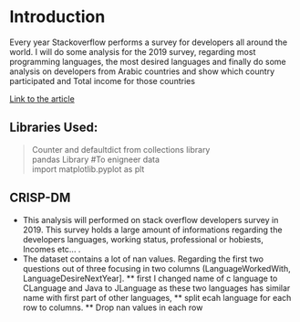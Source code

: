 
# Introduction
Every year Stackoverflow performs a survey for developers all around the world.  I will do some analysis for the 2019 survey, regarding most programming languages, the most desired languages and finally do some analysis on developers from Arabic countries and show which country participated and Total income for those countries

[Link to the article](https://medium.com/@mobahhari/scartch-the-surface-in-stackoverflow-users-survey-in-2019-9e0b00d24988
) </br>


## Libraries Used:
> Counter and defaultdict from collections library</br>
> pandas Library #To enigneer data</br>
> import matplotlib.pyplot as plt</br>

## CRISP-DM
* This analysis will performed on stack overflow developers survey in 2019. This survey holds a large amount of informations regarding the developers languages, working status, professional or hobiests, Incomes etc... . 
* The dataset contains a lot of nan values. Regarding the first two questions out of three focusing in two columns (LanguageWorkedWith, LanguageDesireNextYear].
** first I changed name of c language to CLanguage and Java to JLanguage as these two languages has similar name with first part of other languages, 
** split ecah language for each row to columns.
** Drop nan values in each row 
  
